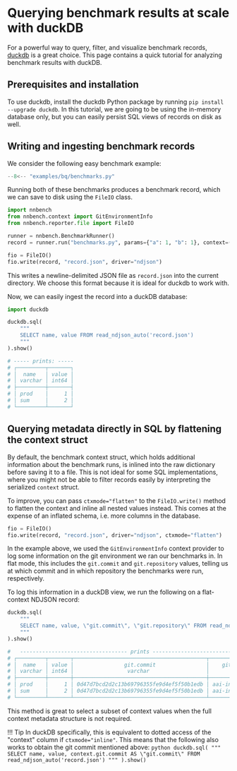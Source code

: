 # Querying benchmark results at scale with duckDB

For a powerful way to query, filter, and visualize benchmark records, [duckdb](https://duckdb.org/) is a great choice.
This page contains a quick tutorial for analyzing benchmark results with duckDB.

## Prerequisites and installation

To use duckdb, install the duckdb Python package by running `pip install --upgrade duckdb`.
In this tutorial, we are going to be using the in-memory database only, but you can easily persist SQL views of records on disk as well.

## Writing and ingesting benchmark records

We consider the following easy benchmark example:

```python
--8<-- "examples/bq/benchmarks.py"
```

Running both of these benchmarks produces a benchmark record, which we can save to disk using the `FileIO` class.

```python
import nnbench
from nnbench.context import GitEnvironmentInfo
from nnbench.reporter.file import FileIO

runner = nnbench.BenchmarkRunner()
record = runner.run("benchmarks.py", params={"a": 1, "b": 1}, context=(GitEnvironmentInfo(),))

fio = FileIO()
fio.write(record, "record.json", driver="ndjson")
```

This writes a newline-delimited JSON file as `record.json` into the current directory. We choose this format because it is ideal for duckdb to work with.

Now, we can easily ingest the record into a duckDB database:

```python
import duckdb

duckdb.sql(
    """
    SELECT name, value FROM read_ndjson_auto('record.json')
    """
).show()

# ----- prints: -----
# ┌─────────┬───────┐
# │  name   │ value │
# │ varchar │ int64 │
# ├─────────┼───────┤
# │ prod    │     1 │
# │ sum     │     2 │
# └─────────┴───────┘
```

## Querying metadata directly in SQL by flattening the context struct

By default, the benchmark context struct, which holds additional information about the benchmark runs, is inlined into the raw dictionary before saving it to a file.
This is not ideal for some SQL implementations, where you might not be able to filter records easily by interpreting the serialized `context` struct.

To improve, you can pass `ctxmode="flatten"` to the `FileIO.write()` method to flatten the context and inline all nested values instead.
This comes at the expense of an inflated schema, i.e. more columns in the database.

```python
fio = FileIO()
fio.write(record, "record.json", driver="ndjson", ctxmode="flatten")
```

In the example above, we used the `GitEnvironmentInfo` context provider to log some information on the git environment we ran our benchmarks in.
In flat mode, this includes the `git.commit` and `git.repository` values, telling us at which commit and in which repository the benchmarks were run, respectively.

To log this information in a duckDB view, we run the following on a flat-context NDJSON record:

```python
duckdb.sql(
    """
    SELECT name, value, \"git.commit\", \"git.repository\" FROM read_ndjson_auto('record.json')
    """
).show()

#   ---------------------------------- prints ------------------------------------------
# ┌─────────┬───────┬──────────────────────────────────────────┬───────────────────────┐
# │  name   │ value │                git.commit                │    git.repository     │
# │ varchar │ int64 │                 varchar                  │        varchar        │
# ├─────────┼───────┼──────────────────────────────────────────┼───────────────────────┤
# │ prod    │     1 │ 0d47d7bcd2d2c13b69796355fe9d4ef5f50b1edb │ aai-institute/nnbench │
# │ sum     │     2 │ 0d47d7bcd2d2c13b69796355fe9d4ef5f50b1edb │ aai-institute/nnbench │
# └─────────┴───────┴──────────────────────────────────────────┴───────────────────────┘
```

This method is great to select a subset of context values when the full context metadata structure is not required.

!!! Tip
    In duckDB specifically, this is equivalent to dotted access of the "context" column if `ctxmode="inline"`.
    This means that the following also works to obtain the git commit mentioned above:
    ```python
    duckdb.sql(
        """
        SELECT name, value, context.git.commit AS \"git.commit\" FROM read_ndjson_auto('record.json')
        """
    ).show()
    ```
